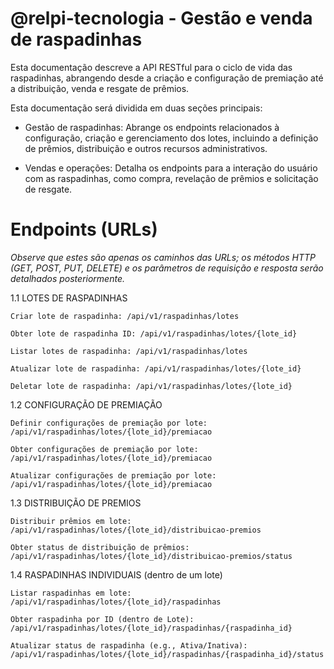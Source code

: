 # @relpi-tecnologia - Gestão e venda de raspadinhas

Esta documentação descreve a API RESTful para o ciclo de vida das raspadinhas, abrangendo desde a criação e configuração de premiação até a distribuição, venda e resgate de prêmios.

Esta documentação será dividida em duas seções principais:

- Gestão de raspadinhas: Abrange os endpoints relacionados à configuração, criação e gerenciamento dos lotes, incluindo a definição de prêmios, distribuição e outros recursos administrativos.

- Vendas e operações: Detalha os endpoints para a interação do usuário com as raspadinhas, como compra, revelação de prêmios e solicitação de resgate.

# Endpoints (URLs)

_Observe que estes são apenas os caminhos das URLs; os métodos HTTP (GET, POST, PUT, DELETE) e os parâmetros de requisição e resposta serão detalhados posteriormente._

1.1 LOTES DE RASPADINHAS

	Criar lote de raspadinha: /api/v1/raspadinhas/lotes 
 
	Obter lote de raspadinha ID: /api/v1/raspadinhas/lotes/{lote_id}
 
	Listar lotes de raspadinha: /api/v1/raspadinhas/lotes
 
	Atualizar lote de raspadinha: /api/v1/raspadinhas/lotes/{lote_id}
 
	Deletar lote de raspadinha: /api/v1/raspadinhas/lotes/{lote_id}
 


1.2 CONFIGURAÇÃO DE PREMIAÇÃO

	Definir configurações de premiação por lote: /api/v1/raspadinhas/lotes/{lote_id}/premiacao
 
	Obter configurações de premiação por lote: /api/v1/raspadinhas/lotes/{lote_id}/premiacao
 
	Atualizar configurações de premiação por lote: /api/v1/raspadinhas/lotes/{lote_id}/premiacao
 


1.3 DISTRIBUIÇÃO DE PREMIOS

	Distribuir prêmios em lote: /api/v1/raspadinhas/lotes/{lote_id}/distribuicao-premios
 
	Obter status de distribuição de prêmios: /api/v1/raspadinhas/lotes/{lote_id}/distribuicao-premios/status


 
 1.4 RASPADINHAS INDIVIDUAIS (dentro de um lote)

	Listar raspadinhas em lote: /api/v1/raspadinhas/lotes/{lote_id}/raspadinhas
 
	Obter raspadinha por ID (dentro de Lote): /api/v1/raspadinhas/lotes/{lote_id}/raspadinhas/{raspadinha_id}
 
	Atualizar status de raspadinha (e.g., Ativa/Inativa): /api/v1/raspadinhas/lotes/{lote_id}/raspadinhas/{raspadinha_id}/status
